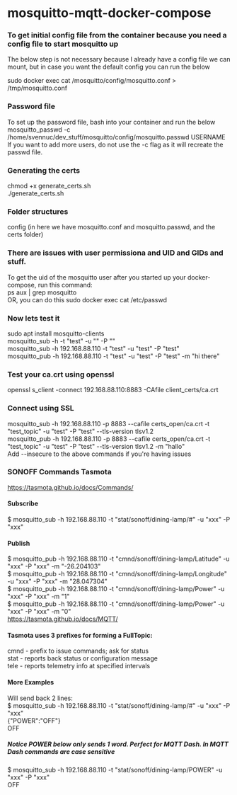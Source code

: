 # mosquitto-mqtt-docker-compose

### To get initial config file from the container because you need a config file to start mosquitto up
The below step is not necessary because I already have a config file we can mount, but in case you want the default config you can run the below  

sudo docker exec <container> cat /mosquitto/config/mosquitto.conf > /tmp/mosquitto.conf

### Password file
To set up the password file, bash into your container and run the below  
mosquitto_passwd -c /home/svennuc/dev_stuff/mosquitto/config/mosquitto.passwd USERNAME    
If you want to add more users, do not use the -c flag as it will recreate the passwd file.

### Generating the certs
chmod +x generate_certs.sh  
./generate_certs.sh

### Folder structures
config (in here we have mosquitto.conf and mosquitto.passwd, and the certs folder)


### There are issues with user permissiona and UID and GIDs and stuff.
To get the uid of the mosquitto user after you started up your docker-compose, run this command:  
ps aux | grep mosquitto  
OR, you can do this sudo docker exec <container> cat /etc/passwd

### Now lets test it
sudo apt install mosquitto-clients  
mosquitto_sub -h <brokerhost> -t "test" -u "<username>" -P "<password>"  
mosquitto_sub -h 192.168.88.110 -t "test" -u "test" -P "test"  
mosquitto_pub -h 192.168.88.110 -t "test" -u "test" -P "test" -m "hi there"


### Test your ca.crt using openssl
openssl s_client -connect 192.168.88.110:8883 -CAfile client_certs/ca.crt

### Connect using SSL
mosquitto_sub -h 192.168.88.110 -p 8883  --cafile certs_open/ca.crt  -t "test_topic" -u "test" -P "test" --tls-version tlsv1.2  
mosquitto_pub -h 192.168.88.110 -p 8883 --cafile certs_open/ca.crt -t "test_topic" -u "test" -P "test" --tls-version tlsv1.2 -m "hallo"  
Add --insecure to the above commands if you're having issues


### SONOFF Commands Tasmota
https://tasmota.github.io/docs/Commands/

#### Subscribe

$ mosquitto_sub -h 192.168.88.110 -t "stat/sonoff/dining-lamp/#" -u "xxx" -P "xxx"


#### Publish

$ mosquitto_pub -h 192.168.88.110 -t "cmnd/sonoff/dining-lamp/Latitude" -u "xxx" -P "xxx" -m "-26.204103"  
$ mosquitto_pub -h 192.168.88.110 -t "cmnd/sonoff/dining-lamp/Longitude" -u "xxx" -P "xxx" -m "28.047304"  
$ mosquitto_pub -h 192.168.88.110 -t "cmnd/sonoff/dining-lamp/Power" -u "xxx" -P "xxx" -m "1"  
$ mosquitto_pub -h 192.168.88.110 -t "cmnd/sonoff/dining-lamp/Power" -u "xxx" -P "xxx" -m "0"  
https://tasmota.github.io/docs/MQTT/

#### Tasmota uses 3 prefixes for forming a FullTopic:

cmnd - prefix to issue commands; ask for status  
stat - reports back status or configuration message  
tele - reports telemetry info at specified intervals  

#### More Examples
Will send back 2 lines:  
$ mosquitto_sub -h 192.168.88.110 -t "stat/sonoff/dining-lamp/#" -u "xxx" -P "xxx"  
{"POWER":"OFF"}  
OFF

##### Notice POWER below only sends 1 word. Perfect for MQTT Dash. In MQTT Dash commands are case sensitive
$ mosquitto_sub -h 192.168.88.110 -t "stat/sonoff/dining-lamp/POWER" -u "xxx" -P "xxx"  
OFF

